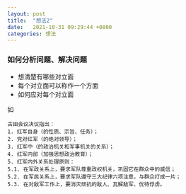 ```yaml
---
layout: post
title:  "想法2"
date:   2021-10-31 09:29:44 +0800
categories: 想法
---
```


### 如何分析问题、解决问题

- 想清楚有哪些对立面
- 每个对立面可以称作一个方面
- 如何应对每个对立面

如

```
古田会议决议指出：
1. 红军自身（的性质、宗旨、任务）；
2. 党对红军（的绝对领导）；
3. 红军中（的政治机关和军事机关的关系）；
4. 红军内部（加强思想政治教育）；
5. 红军内外关系处理原则：
5.1. 在军政关系上，要求军队尊重政权机关，巩固它在群众中的威信；
5.2. 在军民关系上，要求军队遵守三大纪律六项注意，与群众打成一片；
5.3. 在对敌军工作上，要消灭顽抗的敌人、瓦解敌军、优待俘虏。

```
